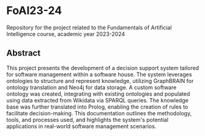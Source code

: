 # FoAI23-24
Repository for the project related to the Fundamentals of Artificial Intelligence course, academic year 2023-2024

## Abstract
This project presents the development of a decision support system tailored for software management within a software house. The system leverages ontologies to structure and represent knowledge, utilizing GraphBRAIN for ontology translation and Neo4j for data storage. A custom software ontology was created, integrating with existing ontologies and populated using data extracted from Wikidata via SPARQL queries. The knowledge base was further translated into Prolog, enabling the creation of rules to facilitate decision-making. This documentation outlines the methodology, tools, and processes used, and highlights the system's potential applications in real-world software management scenarios.
